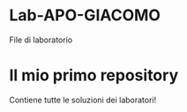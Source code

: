 # Lab-APO-GIACOMO
File di laboratorio

# Il mio primo repository
Contiene tutte le soluzioni dei laboratori!
